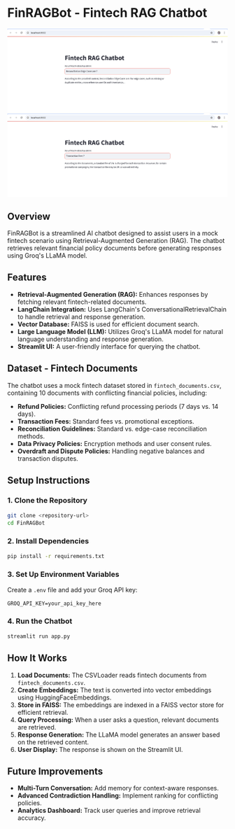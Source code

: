 # FinRAGBot - Fintech RAG Chatbot
![FinRAGBot](1.png)
![FinRAGBOT](2.png)


## Overview
FinRAGBot is a streamlined AI chatbot designed to assist users in a mock fintech scenario using Retrieval-Augmented Generation (RAG). The chatbot retrieves relevant financial policy documents before generating responses using Groq's LLaMA model.

## Features
- **Retrieval-Augmented Generation (RAG):** Enhances responses by fetching relevant fintech-related documents.
- **LangChain Integration:** Uses LangChain's ConversationalRetrievalChain to handle retrieval and response generation.
- **Vector Database:** FAISS is used for efficient document search.
- **Large Language Model (LLM):** Utilizes Groq's LLaMA model for natural language understanding and response generation.
- **Streamlit UI:** A user-friendly interface for querying the chatbot.

## Dataset - Fintech Documents
The chatbot uses a mock fintech dataset stored in `fintech_documents.csv`, containing 10 documents with conflicting financial policies, including:
- **Refund Policies:** Conflicting refund processing periods (7 days vs. 14 days).
- **Transaction Fees:** Standard fees vs. promotional exceptions.
- **Reconciliation Guidelines:** Standard vs. edge-case reconciliation methods.
- **Data Privacy Policies:** Encryption methods and user consent rules.
- **Overdraft and Dispute Policies:** Handling negative balances and transaction disputes.

## Setup Instructions
### 1. Clone the Repository
```bash
git clone <repository-url>
cd FinRAGBot
```

### 2. Install Dependencies
```bash
pip install -r requirements.txt
```

### 3. Set Up Environment Variables
Create a `.env` file and add your Groq API key:
```
GROQ_API_KEY=your_api_key_here
```

### 4. Run the Chatbot
```bash
streamlit run app.py
```

## How It Works
1. **Load Documents:** The CSVLoader reads fintech documents from `fintech_documents.csv`.
2. **Create Embeddings:** The text is converted into vector embeddings using HuggingFaceEmbeddings.
3. **Store in FAISS:** The embeddings are indexed in a FAISS vector store for efficient retrieval.
4. **Query Processing:** When a user asks a question, relevant documents are retrieved.
5. **Response Generation:** The LLaMA model generates an answer based on the retrieved content.
6. **User Display:** The response is shown on the Streamlit UI.

## Future Improvements
- **Multi-Turn Conversation:** Add memory for context-aware responses.
- **Advanced Contradiction Handling:** Implement ranking for conflicting policies.
- **Analytics Dashboard:** Track user queries and improve retrieval accuracy.

